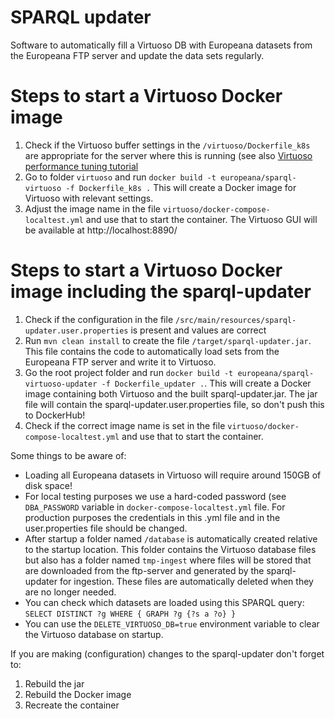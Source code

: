 # SPARQL updater
Software to automatically fill a Virtuoso DB with Europeana datasets from the Europeana FTP server and update the data
sets regularly.

# Steps to start a Virtuoso Docker image
1. Check if the Virtuoso buffer settings in the `/virtuoso/Dockerfile_k8s` are appropriate for the server where this is running
   (see also [Virtuoso performance tuning tutorial](https://vos.openlinksw.com/owiki/wiki/VOS/VirtRDFPerformanceTuning#General%20Memory%20Usage%20Settings)
2. Go to folder `virtuoso` and run `docker build -t europeana/sparql-virtuoso -f Dockerfile_k8s .` This will create a 
   Docker image for Virtuoso with relevant settings.
3. Adjust the image name in the file `virtuoso/docker-compose-localtest.yml` and use that to start the container. The 
   Virtuoso GUI will be available at http://localhost:8890/

# Steps to start a Virtuoso Docker image including the sparql-updater
1. Check if the configuration in the file `/src/main/resources/sparql-updater.user.properties` is present and values are correct
2. Run `mvn clean install` to create the file `/target/sparql-updater.jar`.
   This file contains the code to automatically load sets from the Europeana FTP server and write it to Virtuoso.
3. Go the root project folder and run `docker build -t europeana/sparql-virtuoso-updater -f Dockerfile_updater .`. This 
   will create a Docker image containing both Virtuoso and the built sparql-updater.jar. The jar file will contain the 
   sparql-updater.user.properties file, so don't push this to DockerHub!
4. Check if the correct image name is set in the file `virtuoso/docker-compose-localtest.yml` and use that to start the
   container.

Some things to be aware of:
* Loading all Europeana datasets in Virtuoso will require around 150GB of disk space!
* For local testing purposes we use a hard-coded password (see `DBA_PASSWORD` variable in `docker-compose-localtest.yml` file.
  For production purposes the credentials in this .yml file and in the user.properties file should be changed.
* After startup a folder named `/database` is automatically created relative to the startup location. This folder contains
  the Virtuoso database files but also has a folder named `tmp-ingest` where files will be stored that are downloaded from
  the ftp-server and generated by the sparql-updater for ingestion. These files are automatically deleted when they are 
  no longer needed.
* You can check which datasets are loaded using this SPARQL query: `SELECT DISTINCT ?g WHERE { GRAPH ?g {?s a ?o} }`
* You can use the `DELETE_VIRTUOSO_DB=true` environment variable to clear the Virtuoso database on startup.

If you are making (configuration) changes to the sparql-updater don't forget to:
 1. Rebuild the jar
 2. Rebuild the Docker image
 3. Recreate the container

